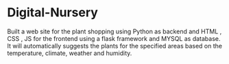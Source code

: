 # Digital-Nursery
Built a web site for the plant shopping using Python as backend and HTML , CSS , JS for  the frontend using a flask framework and MYSQL as database.  It will automatically suggests the plants for the specified areas based on the  temperature, climate, weather and humidity.
